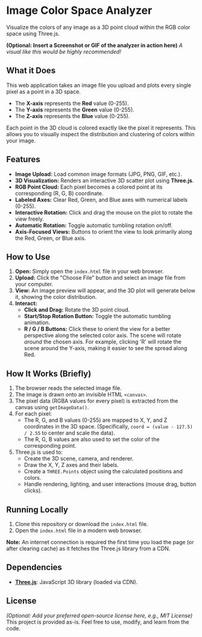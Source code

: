 # Image Color Space Analyzer

Visualize the colors of any image as a 3D point cloud within the RGB color space using Three.js.

**(Optional: Insert a Screenshot or GIF of the analyzer in action here)**
*A visual like this would be highly recommended!*

## What it Does

This web application takes an image file you upload and plots every single pixel as a point in a 3D space.

*   The **X-axis** represents the **Red** value (0-255).
*   The **Y-axis** represents the **Green** value (0-255).
*   The **Z-axis** represents the **Blue** value (0-255).

Each point in the 3D cloud is colored exactly like the pixel it represents. This allows you to visually inspect the distribution and clustering of colors within your image.

## Features

*   **Image Upload:** Load common image formats (JPG, PNG, GIF, etc.).
*   **3D Visualization:** Renders an interactive 3D scatter plot using **Three.js**.
*   **RGB Point Cloud:** Each pixel becomes a colored point at its corresponding (R, G, B) coordinate.
*   **Labeled Axes:** Clear Red, Green, and Blue axes with numerical labels (0-255).
*   **Interactive Rotation:** Click and drag the mouse on the plot to rotate the view freely.
*   **Automatic Rotation:** Toggle automatic tumbling rotation on/off.
*   **Axis-Focused Views:** Buttons to orient the view to look primarily along the Red, Green, or Blue axis.

## How to Use

1.  **Open:** Simply open the `index.html` file in your web browser.
2.  **Upload:** Click the "Choose File" button and select an image file from your computer.
3.  **View:** An image preview will appear, and the 3D plot will generate below it, showing the color distribution.
4.  **Interact:**
    *   **Click and Drag:** Rotate the 3D point cloud.
    *   **Start/Stop Rotation Button:** Toggle the automatic tumbling animation.
    *   **R / G / B Buttons:** Click these to orient the view for a better perspective along the selected color axis. The scene will rotate *around* the chosen axis. For example, clicking 'R' will rotate the scene around the Y-axis, making it easier to see the spread along Red.

## How It Works (Briefly)

1.  The browser reads the selected image file.
2.  The image is drawn onto an invisible HTML `<canvas>`.
3.  The pixel data (RGBA values for every pixel) is extracted from the canvas using `getImageData()`.
4.  For each pixel:
    *   The R, G, and B values (0-255) are mapped to X, Y, and Z coordinates in the 3D space. (Specifically, `coord = (value - 127.5) / 2.55` to center and scale the data).
    *   The R, G, B values are also used to set the color of the corresponding point.
5.  Three.js is used to:
    *   Create the 3D scene, camera, and renderer.
    *   Draw the X, Y, Z axes and their labels.
    *   Create a `THREE.Points` object using the calculated positions and colors.
    *   Handle rendering, lighting, and user interactions (mouse drag, button clicks).

## Running Locally

1.  Clone this repository or download the `index.html` file.
2.  Open the `index.html` file in a modern web browser.

**Note:** An internet connection is required the first time you load the page (or after clearing cache) as it fetches the Three.js library from a CDN.

## Dependencies

*   **[Three.js](https://threejs.org/)**: JavaScript 3D library (loaded via CDN).

## License

*(Optional: Add your preferred open-source license here, e.g., MIT License)*
This project is provided as-is. Feel free to use, modify, and learn from the code.
